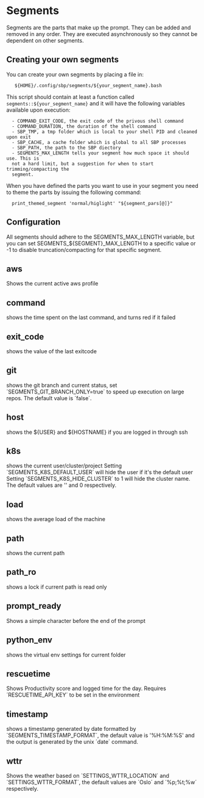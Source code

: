 # Segments

Segments are the parts that make up the prompt. They can be added and removed in
any order. They are executed asynchronously so they cannot be dependent on other
segments.

## Creating your own segments
You can create your own segments by placing a file in:
```
   ${HOME}/.config/sbp/segments/${your_segment_name}.bash
```

This script should contain at least a function called
`segments::${your_segment_name}` and it will have the following variables
available upon execution:
```
  - COMMAND_EXIT_CODE, the exit code of the privous shell command
  - COMMAND_DURATION, the duration of the shell command
  - SBP_TMP, a tmp folder which is local to your shell PID and cleaned upon exit
  - SBP_CACHE, a cache folder which is global to all SBP processes
  - SBP_PATH, the path to the SBP diectory
  - SEGMENTS_MAX_LENGTH tells your segment how much space it should use. This is
  not a hard limit, but a suggestion for when to start trimming/compacting the
  segment.
```

When you have defined the parts you want to use in your segment you need to
theme the parts by issuing the following command:
```
  print_themed_segment 'normal/higlight' "${segment_pars[@]}"
```

## Configuration
All segments should adhere to the SEGMENTS_MAX_LENGTH variable, but you can set
SEGMENTS_${SEGMENT}_MAX_LENGTH to a specific value or -1 to disable
truncation/compacting for that specific segment.

## aws
  Shows the current active aws profile

## command
  shows the time spent on the last command, and turns red if it failed

## exit_code
  shows the value of the last exitcode

## git
  shows the git branch and current status, set ´SEGMENTS_GIT_BRANCH_ONLY=true´
  to speed up execution on large repos. The default value is ´false´.

## host
  shows the ${USER} and ${HOSTNAME} if you are logged in through ssh

## k8s
  shows the current user/cluster/project
  Setting ´SEGMENTS_K8S_DEFAULT_USER´ will hide the user if it's the default user
  Setting ´SEGMENTS_K8S_HIDE_CLUSTER´ to 1 will hide the cluster name. The
  default values are '' and 0 respectively.

## load
  shows the average load of the machine

## path
  shows the current path

## path_ro
  shows a lock if current path is read only

## prompt_ready
 Shows a simple character before the end of the prompt

## python_env
  shows the virtual env settings for current folder

## rescuetime
  Shows Productivity score and logged time for the day. Requires
  ´RESCUETIME_API_KEY´ to be set in the environment

## timestamp
  shows a timestamp generated by date formatted by ´SEGMENTS_TIMESTAMP_FORMAT´,
  the default value is '%H:%M:%S' and the output is generated by the unix
  ´date´ command.

## wttr
  Shows the weather based on ´SETTINGS_WTTR_LOCATION´ and
  ´SETTINGS_WTTR_FORMAT´, the default values are ´Oslo´ and ´%p;%t;%w´
  respectively.

